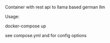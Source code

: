 Container with rest api to llama based german llm

Usage:

docker-compose up

see compose.yml and for config options

